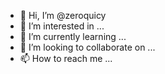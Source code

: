 - 👋 Hi, I’m @zeroquicy
- 👀 I’m interested in ...
- 🌱 I’m currently learning ...
- 💞️ I’m looking to collaborate on ...
- 📫 How to reach me ...

<!---
zeroquicy/zeroquicy is a ✨ special ✨ repository because its `README.md` (this file) appears on your GitHub profile.
You can click the Preview link to take a look at your changes.
--->

